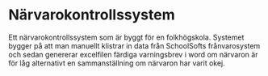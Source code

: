 # Närvarokontrollssystem
Ett närvarokontrollssystem som är byggt för en folkhögskola. Systemet bygger på att man manuellt klistrar in data från SchoolSofts frånvarosystem och sedan genererar excelfilen färdiga varningsbrev i word om närvaron är för låg alternativt en sammanställning om närvaron har varit okej.
